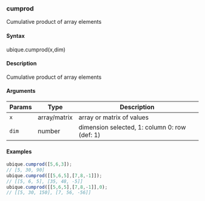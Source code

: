 ### cumprod

Cumulative product of array elements


#### Syntax

ubique.cumprod(x,dim)


#### Description

Cumulative product of array elements  



#### Arguments

|Params|Type|Description
|---------|----|-----------
|`x` | array/matrix | array or matrix of values
|`dim` | number | dimension selected, 1: column 0: row (def: 1)


#### Examples

```js
ubique.cumprod([5,6,3]);
// [5, 30, 90]
ubique.cumprod([[5,6,5],[7,8,-1]]);
// [[5, 6, 5], [35, 48, -5]]
ubique.cumprod([[5,6,5],[7,8,-1]],0);
// [[5, 30, 150], [7, 56, -56]]
```

